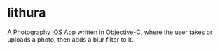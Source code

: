 # lithura
A Photography iOS App written in Objective-C, where the user takes or uploads a photo, then adds a blur filter to it.
